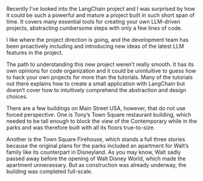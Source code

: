 Recently I’ve looked into the LangChain project and I was surprised by how it could be such a powerful and mature a project built in such short span of time. It covers many essential tools for creating your own LLM-driven projects, abstracting cumbersome steps with only a few lines of code.

I like where the project direction is going, and the development team has been proactively including and introducing new ideas of the latest LLM features in the project.

The path to understanding this new project weren’t really smooth. It has its own opinions for code organization and it could be unintuitive to guess how to hack your own projects for more than the tutorials. Many of the tutorials out there explains how to create a small application with LangChain but doesn’t cover how to intuitively comprehend the abstraction and design choices.

There are a few buildings on Main Street USA, however, that do not use forced perspective. One is Tony’s Town Square restaurant building, which needed to be tall enough to block the view of the Contemporary while in the parks and was therefore built with all its floors true-to-size.

Another is the Town Square Firehouse, which stands a full three stories because the original plans for the parks included an apartment for Walt’s family like its counterpart in Disneyland. As you may know, Walt sadly passed away before the opening of Walt Disney World, which made the apartment unnecessary. But as construction was already underway, the building was completed full-scale.

